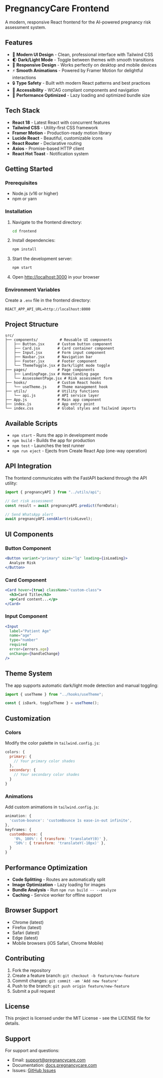 # PregnancyCare Frontend

A modern, responsive React frontend for the AI-powered pregnancy risk assessment system.

## Features

- 🎨 **Modern UI Design** - Clean, professional interface with Tailwind CSS
- 🌓 **Dark/Light Mode** - Toggle between themes with smooth transitions
- 📱 **Responsive Design** - Works perfectly on desktop and mobile devices
- ⚡ **Smooth Animations** - Powered by Framer Motion for delightful interactions
- 🔒 **Type Safety** - Built with modern React patterns and best practices
- 🎯 **Accessibility** - WCAG compliant components and navigation
- 🚀 **Performance Optimized** - Lazy loading and optimized bundle size

## Tech Stack

- **React 18** - Latest React with concurrent features
- **Tailwind CSS** - Utility-first CSS framework
- **Framer Motion** - Production-ready motion library
- **Lucide React** - Beautiful, customizable icons
- **React Router** - Declarative routing
- **Axios** - Promise-based HTTP client
- **React Hot Toast** - Notification system

## Getting Started

### Prerequisites

- Node.js (v16 or higher)
- npm or yarn

### Installation

1. Navigate to the frontend directory:

   ```bash
   cd frontend
   ```

2. Install dependencies:

   ```bash
   npm install
   ```

3. Start the development server:

   ```bash
   npm start
   ```

4. Open [http://localhost:3000](http://localhost:3000) in your browser

### Environment Variables

Create a `.env` file in the frontend directory:

```env
REACT_APP_API_URL=http://localhost:8000
```

## Project Structure

```
src/
├── components/          # Reusable UI components
│   ├── Button.jsx      # Custom button component
│   ├── Card.jsx        # Card container component
│   ├── Input.jsx       # Form input component
│   ├── Navbar.jsx      # Navigation bar
│   ├── Footer.jsx      # Footer component
│   └── ThemeToggle.jsx # Dark/light mode toggle
├── pages/              # Page components
│   ├── LandingPage.jsx # Home/landing page
│   └── AssessmentPage.jsx # Risk assessment form
├── hooks/              # Custom React hooks
│   └── useTheme.js     # Theme management hook
├── utils/              # Utility functions
│   └── api.js          # API service layer
├── App.js              # Main app component
├── index.js            # App entry point
└── index.css           # Global styles and Tailwind imports
```

## Available Scripts

- `npm start` - Runs the app in development mode
- `npm build` - Builds the app for production
- `npm test` - Launches the test runner
- `npm run eject` - Ejects from Create React App (one-way operation)

## API Integration

The frontend communicates with the FastAPI backend through the API utility:

```javascript
import { pregnancyAPI } from "../utils/api";

// Get risk assessment
const result = await pregnancyAPI.predict(formData);

// Send WhatsApp alert
await pregnancyAPI.sendAlert(riskLevel);
```

## UI Components

### Button Component

```jsx
<Button variant="primary" size="lg" loading={isLoading}>
  Analyze Risk
</Button>
```

### Card Component

```jsx
<Card hover={true} className="custom-class">
  <h3>Card Title</h3>
  <p>Card content...</p>
</Card>
```

### Input Component

```jsx
<Input
  label="Patient Age"
  name="age"
  type="number"
  required
  error={errors.age}
  onChange={handleChange}
/>
```

## Theme System

The app supports automatic dark/light mode detection and manual toggling:

```javascript
import { useTheme } from "../hooks/useTheme";

const { isDark, toggleTheme } = useTheme();
```

## Customization

### Colors

Modify the color palette in `tailwind.config.js`:

```javascript
colors: {
  primary: {
    // Your primary color shades
  },
  secondary: {
    // Your secondary color shades
  }
}
```

### Animations

Add custom animations in `tailwind.config.js`:

```javascript
animation: {
  'custom-bounce': 'customBounce 1s ease-in-out infinite',
},
keyframes: {
  customBounce: {
    '0%, 100%': { transform: 'translateY(0)' },
    '50%': { transform: 'translateY(-10px)' },
  }
}
```

## Performance Optimization

- **Code Splitting** - Routes are automatically split
- **Image Optimization** - Lazy loading for images
- **Bundle Analysis** - Run `npm run build -- --analyze`
- **Caching** - Service worker for offline support

## Browser Support

- Chrome (latest)
- Firefox (latest)
- Safari (latest)
- Edge (latest)
- Mobile browsers (iOS Safari, Chrome Mobile)

## Contributing

1. Fork the repository
2. Create a feature branch: `git checkout -b feature/new-feature`
3. Commit changes: `git commit -am 'Add new feature'`
4. Push to the branch: `git push origin feature/new-feature`
5. Submit a pull request

## License

This project is licensed under the MIT License - see the LICENSE file for details.

## Support

For support and questions:

- Email: support@pregnancycare.com
- Documentation: [docs.pregnancycare.com](https://docs.pregnancycare.com)
- Issues: [GitHub Issues](https://github.com/pregnancycare/issues)
